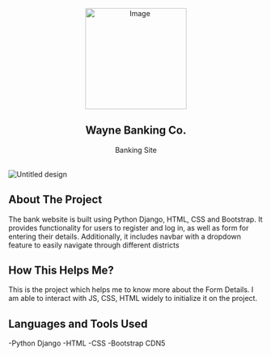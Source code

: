 

<p align="center">
  <img src="https://github.com/amal-jith/projectbank/assets/123450863/60020875-fffe-4dae-b135-b5ba73e51fbf" alt="Image" width="200" height="200">
</p>
<p align="center">
  <h2 align="center">Wayne Banking Co.</h2>
  <p align="center">
    Banking Site
    <br/>
    <br/>
  </p>
</p>

![Untitled design](https://github.com/amal-jith/projectbank/assets/123450863/61445b42-8686-4e8e-8ed7-3b661d0acf39)

## About The Project
The bank website is built using Python Django, HTML, CSS and Bootstrap. It provides functionality for users to register and log in, as well as  form for entering their details. Additionally, it includes navbar
with a dropdown feature to easily navigate through different districts

## How This Helps Me?
This is the project which helps me to know more about the Form Details. I am able to interact with JS, CSS, HTML widely to initialize it on the project.

## Languages and Tools Used
-Python Django
-HTML
-CSS
-Bootstrap CDN5




